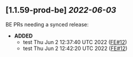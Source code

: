 ## [1.1.59-prod-be] _2022-06-03_

BE PRs needing a synced release:

- **ADDED**
  - test Thu Jun  2 12:37:40 UTC 2022 ([FE#12])
  - test Thu Jun  2 12:42:20 UTC 2022 ([FE#12])

[FE#12]: https://github.com/cycloidio/youdeploy-frontend-web/pull/12
